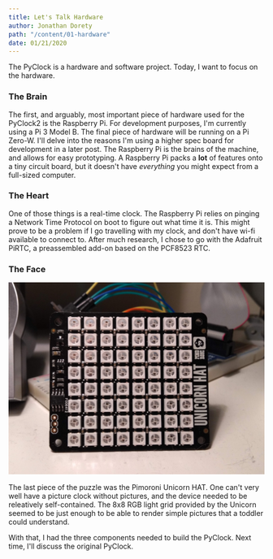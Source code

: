 ```yaml
---
title: Let's Talk Hardware
author: Jonathan Dorety
path: "/content/01-hardware"
date: 01/21/2020
---
```


The PyClock is a hardware and software project. Today, I want to focus on the hardware.

### The Brain

The first, and arguably, most important piece of hardware used for the PyClock2 is the Raspberry Pi. For development purposes, I'm currently using a Pi 3 Model B. The final piece of hardware will be running on a Pi Zero-W. I'll delve into the reasons I'm using a higher spec board for development in a later post. The Raspberry Pi is the brains of the machine, and allows for easy prototyping. A Raspberry Pi packs a **lot** of features onto a tiny circuit board, but it doesn't have _everything_ you might expect from a full-sized computer.

### The Heart

One of those things is a real-time clock. The Raspberry Pi relies on pinging a Network Time Protocol on boot to figure out what time it is. This might prove to be a problem if I go travelling with my clock, and don't have wi-fi available to connect to. After much research, I chose to go with the Adafruit PiRTC, a preassembled add-on based on the PCF8523 RTC.

### The Face

![The Pimoroni Unicorn Hat](./assets/unicorn-hat.jpg)

The last piece of the puzzle was the Pimoroni Unicorn HAT. One can't very well have a picture clock without pictures, and the device needed to be releatively self-contained. The 8x8 RGB light grid provided by the Unicorn seemed to be just enough to be able to render simple pictures that a toddler could understand.

With that, I had the three components needed to build the PyClock.  Next time, I'll discuss the original PyClock.